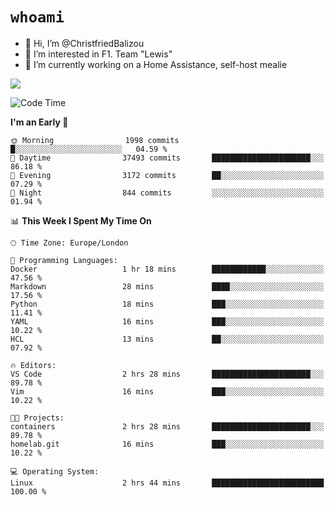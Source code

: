 # `whoami`

- 👋 Hi, I’m @ChristfriedBalizou
- 👀 I’m interested in F1. Team "Lewis"
- 🌱 I’m currently working on a Home Assistance, self-host mealie
<!--
- 💞️ I’m looking to collaborate on
- 📫 How to reach me /dev/stdin
-->


![](https://github-readme-stats.vercel.app/api?username=Christfriedbalizou&show_icons=true&hide_title=true&theme=solarized-dark&count_private=true&hide=stars)
<!-- 
  ![](https://github-readme-stats.vercel.app/api/top-langs/?username=Christfriedbalizou&show_icons=true&hide_title=true&theme=solarized-dark&layout=compact&show_icons=true&count_private=false)
-->


<!--START_SECTION:waka-->
![Code Time](http://img.shields.io/badge/Code%20Time-21%20hrs%2029%20mins-blue)

**I'm an Early 🐤** 

```text
🌞 Morning                1998 commits        █░░░░░░░░░░░░░░░░░░░░░░░░   04.59 % 
🌆 Daytime                37493 commits       ██████████████████████░░░   86.18 % 
🌃 Evening                3172 commits        ██░░░░░░░░░░░░░░░░░░░░░░░   07.29 % 
🌙 Night                  844 commits         ░░░░░░░░░░░░░░░░░░░░░░░░░   01.94 % 
```


📊 **This Week I Spent My Time On** 

```text
🕑︎ Time Zone: Europe/London

💬 Programming Languages: 
Docker                   1 hr 18 mins        ████████████░░░░░░░░░░░░░   47.56 % 
Markdown                 28 mins             ████░░░░░░░░░░░░░░░░░░░░░   17.56 % 
Python                   18 mins             ███░░░░░░░░░░░░░░░░░░░░░░   11.41 % 
YAML                     16 mins             ███░░░░░░░░░░░░░░░░░░░░░░   10.22 % 
HCL                      13 mins             ██░░░░░░░░░░░░░░░░░░░░░░░   07.92 % 

🔥 Editors: 
VS Code                  2 hrs 28 mins       ██████████████████████░░░   89.78 % 
Vim                      16 mins             ███░░░░░░░░░░░░░░░░░░░░░░   10.22 % 

🐱‍💻 Projects: 
containers               2 hrs 28 mins       ██████████████████████░░░   89.78 % 
homelab.git              16 mins             ███░░░░░░░░░░░░░░░░░░░░░░   10.22 % 

💻 Operating System: 
Linux                    2 hrs 44 mins       █████████████████████████   100.00 % 
```


<!--END_SECTION:waka-->


<!---
ChristfriedBalizou/ChristfriedBalizou is a ✨ special ✨ repository because its `README.md` (this file) appears on your GitHub profile.
You can click the Preview link to take a look at your changes.
--->

